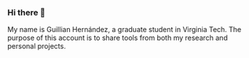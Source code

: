 ### Hi there 👋
My name is Guillian Hernández, a graduate student in Virginia Tech. 
The purpose of this account is to share tools from both my research and personal projects.

<!--
**gih0004/gih0004** is a ✨ _special_ ✨ repository because its `README.md` (this file) appears on your GitHub profile.

- 🔭 I’m currently working on Potato physiology research, with a strong focus on trascriptomics.
Additionaly, I will start to add repositories in this account from projects I have done for personal interest.

- I’m looking to collaborate on small bioinformatics projects that may be related to the ones posted on this account. 
Mainly, intersted in helping others develop computational tools they can use for research.


- 📫 How to reach me: gih0004@vt.edu

-->
